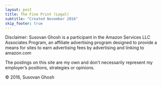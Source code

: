 ```yaml
---
layout: post
title: The Fine Print (Legal)
subtitle: "Created November 2016"
skip_footer: true
---
```



Disclaimer: Susovan Ghosh is a participant in the Amazon Services LLC Associates Program, an affiliate advertising program designed to provide a means for sites to earn advertising fees by advertising and linking to amazon.com

The postings on this site are my own and don't necessarily represent my employer’s positions, strategies or opinions.

&copy; 2016, Susovan Ghosh
